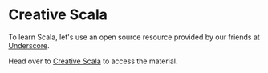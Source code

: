 # Creative Scala

To learn Scala, let's use an open source resource provided by our friends at [Underscore](https://underscore.io).

Head over to [Creative Scala](http://scalabridge.org/creative-scala.html) to access the material.
